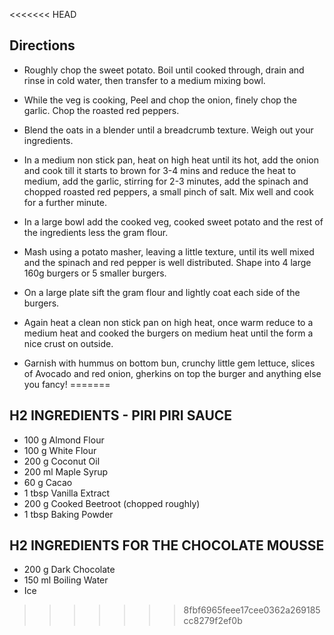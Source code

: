 <<<<<<< HEAD
## Directions

* Roughly chop the sweet potato. Boil until cooked through, drain and rinse in cold water, then transfer to a medium mixing bowl.

* While the veg is cooking, Peel and chop the onion, finely chop the garlic. Chop the roasted red peppers.

* Blend the oats in a blender until a breadcrumb texture. Weigh out your ingredients.

* In a medium non stick pan, heat on high heat until its hot, add the onion and cook till it starts to brown for 3-4 mins and reduce the heat to medium, add the garlic, stirring for 2-3 minutes, add the spinach and chopped roasted red peppers, a small pinch of salt. Mix well and cook for a further minute.

* In a large bowl add the cooked veg, cooked sweet potato and the rest of the ingredients less the gram flour.

* Mash using a potato masher, leaving a little texture, until its well mixed and the spinach and red pepper is well distributed. Shape into 4 large 160g burgers or 5 smaller burgers.

* On a large plate sift the gram flour and lightly coat each side of the burgers.

* Again heat a clean non stick pan on high heat, once warm reduce to a medium heat and cooked the burgers on medium heat until the form a nice crust on outside.

* Garnish with hummus on bottom bun, crunchy little gem lettuce, slices of Avocado and red onion, gherkins on top the burger and anything else you fancy!
=======
## H2 INGREDIENTS - PIRI PIRI SAUCE
 * 100 g Almond Flour
 * 100 g White Flour
 * 200 g Coconut Oil
 * 200 ml Maple Syrup
 * 60 g Cacao
 * 1 tbsp Vanilla Extract
 * 200 g Cooked Beetroot (chopped roughly)
 * 1 tbsp Baking Powder

## H2 INGREDIENTS FOR THE CHOCOLATE MOUSSE
 * 200 g Dark Chocolate
 * 150 ml Boiling Water
 * Ice
>>>>>>> 8fbf6965feee17cee0362a269185cc8279f2ef0b
